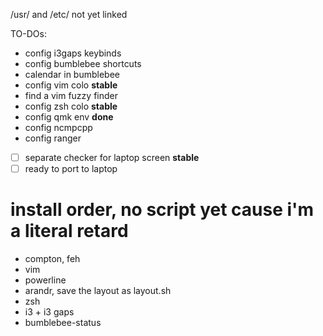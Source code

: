 /usr/ and /etc/ not yet linked

TO-DOs:
- config i3gaps keybinds
- config bumblebee shortcuts
- calendar in bumblebee
- config vim colo **stable**
- find a vim fuzzy finder
- config zsh colo **stable**
- config qmk env **done**
- config ncmpcpp
- config ranger

- [ ] separate checker for laptop screen **stable**
- [ ] ready to port to laptop

# install order, no script yet cause i'm a literal retard
- compton, feh
- vim
- powerline
- arandr, save the layout as layout.sh
- zsh
- i3 + i3 gaps
- bumblebee-status
